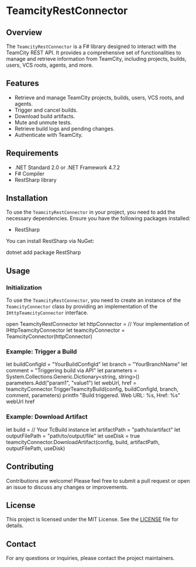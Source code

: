 # TeamcityRestConnector

## Overview

The `TeamcityRestConnector` is a F# library designed to interact with the TeamCity REST API. It provides a comprehensive set of functionalities to manage and retrieve information from TeamCity, including projects, builds, users, VCS roots, agents, and more.

## Features

- Retrieve and manage TeamCity projects, builds, users, VCS roots, and agents.
- Trigger and cancel builds.
- Download build artifacts.
- Mute and unmute tests.
- Retrieve build logs and pending changes.
- Authenticate with TeamCity.

## Requirements

- .NET Standard 2.0 or .NET Framework 4.7.2
- F# Compiler
- RestSharp library

## Installation

To use the `TeamcityRestConnector` in your project, you need to add the necessary dependencies. Ensure you have the following packages installed:

- RestSharp

You can install RestSharp via NuGet:

dotnet add package RestSharp


## Usage

### Initialization

To use the `TeamcityRestConnector`, you need to create an instance of the `TeamcityConnector` class by providing an implementation of the `IHttpTeamcityConnector` interface.

open TeamcityRestConnector
let httpConnector = // Your implementation of IHttpTeamcityConnector let teamcityConnector = TeamcityConnector(httpConnector)


### Example: Trigger a Build

let buildConfigId = "YourBuildConfigId" let branch = "YourBranchName" let comment = "Triggering build via API" let parameters = System.Collections.Generic.Dictionary<string, string>() parameters.Add("param1", "value1")
let webUrl, href = teamcityConnector.TriggerTeamcityBuild(config, buildConfigId, branch, comment, parameters) printfn "Build triggered. Web URL: %s, Href: %s" webUrl href

### Example: Download Artifact

let build = // Your TcBuild instance let artifactPath = "path/to/artifact" let outputFilePath = "path/to/output/file" let useDisk = true
teamcityConnector.DownloadArtifact(config, build, artifactPath, outputFilePath, useDisk)


## Contributing

Contributions are welcome! Please feel free to submit a pull request or open an issue to discuss any changes or improvements.

## License

This project is licensed under the MIT License. See the [LICENSE](LICENSE) file for details.

## Contact

For any questions or inquiries, please contact the project maintainers.


